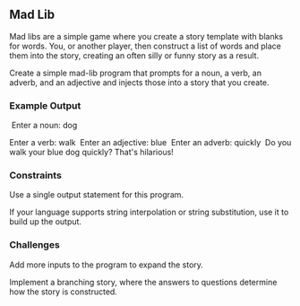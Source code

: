 ## Mad Lib

Mad libs are a simple game where you create a story template with blanks for words. You, or another player, then construct a list of words and place them into the story, creating an often silly or funny story as a result.

Create a simple mad-lib program that prompts for a noun, a verb, an adverb, and an adjective and injects those into a story that you create.

### Example Output

​
Enter a noun: dog

Enter a verb: walk
​
Enter an adjective: blue
​
Enter an adverb: quickly
​
Do you walk your blue dog quickly? That's hilarious!

### Constraints

Use a single output statement for this program.

If your language supports string interpolation or string substitution, use it to build up the output.

### Challenges

Add more inputs to the program to expand the story.

Implement a branching story, where the answers to questions determine how the story is constructed.

